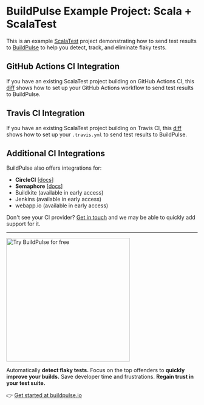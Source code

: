 # BuildPulse Example Project: Scala + ScalaTest

This is an example [ScalaTest](https://www.scalatest.org/) project demonstrating how to send test results to [BuildPulse](https://buildpulse.io) to help you detect, track, and eliminate flaky tests.

## GitHub Actions CI Integration

If you have an existing ScalaTest project building on GitHub Actions CI, this [diff](https://github.com/buildpulse/buildpulse-example-scalatest/compare/pre-buildpulse...github-actions) shows how to set up your GitHub Actions workflow to send test results to BuildPulse.

## Travis CI Integration

If you have an existing ScalaTest project building on Travis CI, this [diff](https://github.com/buildpulse/buildpulse-example-scalatest/compare/pre-buildpulse...travis-ci) shows how to set up your `.travis.yml` to send test results to BuildPulse.

## Additional CI Integrations

BuildPulse also offers integrations for:

- **CircleCI** [[docs](https://circleci.com/developer/orbs/orb/workshop64/buildpulse)]
- **Semaphore** [[docs](https://github.com/buildpulse/buildpulse-semaphore)]
- Buildkite (available in early access)
- Jenkins (available in early access)
- webapp.io (available in early access)

Don't see your CI provider? [Get in touch](mailto:hello@buildpulse.io?body=%3C%3C%20Please%20tell%20us%20what%20CI%20service%20you%27re%20using.%20We%27ll%20follow%20up%20with%20you%20soon%21%20%3E%3E&amp;subject=Please%20add%20support%20for%20this%20CI%20service%20next) and we may be able to quickly add support for it.

---

<p>
  <a href="https://buildpulse.io?utm_source=github.com&utm_campaign=example-repositories&utm_content=scalatest-button">
    <img width="325" title="Automatically detect flaky ScalaTest tests with BuildPulse" alt="Try BuildPulse for free" src="https://user-images.githubusercontent.com/2988/86935247-9f059b80-c10a-11ea-9579-575b357e70d6.png">
  </a>
</p>

Automatically **detect flaky tests.** Focus on the top offenders to **quickly improve your builds.** Save developer time and frustrations. **Regain trust in your test suite.**

👉 [Get started at buildpulse.io](https://buildpulse.io?utm_source=github.com&utm_campaign=example-repositories&utm_content=scalatest-text-link)
